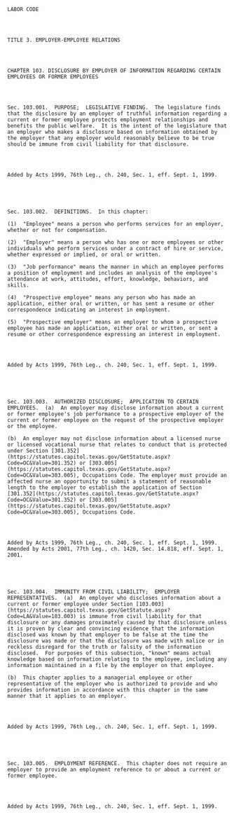 ﻿
    
    
    	
    					
    
    
    LABOR CODE
    
      
    
    
    TITLE 3. EMPLOYER-EMPLOYEE RELATIONS
    
      
    
    
    CHAPTER 103. DISCLOSURE BY EMPLOYER OF INFORMATION REGARDING CERTAIN EMPLOYEES OR FORMER EMPLOYEES
    
      
    
    
    Sec. 103.001.  PURPOSE;  LEGISLATIVE FINDING.  The legislature finds that the disclosure by an employer of truthful information regarding a current or former employee protects employment relationships and benefits the public welfare.  It is the intent of the legislature that an employer who makes a disclosure based on information obtained by the employer that any employer would reasonably believe to be true should be immune from civil liability for that disclosure.
    
    
    
    
    Added by Acts 1999, 76th Leg., ch. 240, Sec. 1, eff. Sept. 1, 1999.
    
    
    
    
    
    Sec. 103.002.  DEFINITIONS.  In this chapter:
    
    (1)  "Employee" means a person who performs services for an employer, whether or not for compensation.
    
    (2)  "Employer" means a person who has one or more employees or other individuals who perform services under a contract of hire or service, whether expressed or implied, or oral or written.
    
    (3)  "Job performance" means the manner in which an employee performs a position of employment and includes an analysis of the employee's attendance at work, attitudes, effort, knowledge, behaviors, and skills.
    
    (4)  "Prospective employee" means any person who has made an application, either oral or written, or has sent a resume or other correspondence indicating an interest in employment.
    
    (5)  "Prospective employer" means an employer to whom a prospective employee has made an application, either oral or written, or sent a resume or other correspondence expressing an interest in employment.
    
    
    
    
    Added by Acts 1999, 76th Leg., ch. 240, Sec. 1, eff. Sept. 1, 1999.
    
    
    
    
    
    Sec. 103.003.  AUTHORIZED DISCLOSURE;  APPLICATION TO CERTAIN EMPLOYEES.  (a)  An employer may disclose information about a current or former employee's job performance to a prospective employer of the current or former employee on the request of the prospective employer or the employee.
    
    (b)  An employer may not disclose information about a licensed nurse or licensed vocational nurse that relates to conduct that is protected under Section [301.352](https://statutes.capitol.texas.gov/GetStatute.aspx?Code=OC&Value=301.352) or [303.005](https://statutes.capitol.texas.gov/GetStatute.aspx?Code=OC&Value=303.005), Occupations Code. The employer must provide an affected nurse an opportunity to submit a statement of reasonable length to the employer to establish the application of Section [301.352](https://statutes.capitol.texas.gov/GetStatute.aspx?Code=OC&Value=301.352) or [303.005](https://statutes.capitol.texas.gov/GetStatute.aspx?Code=OC&Value=303.005), Occupations Code.
    
    
    
    
    Added by Acts 1999, 76th Leg., ch. 240, Sec. 1, eff. Sept. 1, 1999.  Amended by Acts 2001, 77th Leg., ch. 1420, Sec. 14.818, eff. Sept. 1, 2001.
    
    
    
    
    
    Sec. 103.004.  IMMUNITY FROM CIVIL LIABILITY;  EMPLOYER REPRESENTATIVES.  (a)  An employer who discloses information about a current or former employee under Section [103.003](https://statutes.capitol.texas.gov/GetStatute.aspx?Code=LA&Value=103.003) is immune from civil liability for that disclosure or any damages proximately caused by that disclosure unless it is proven by clear and convincing evidence that the information disclosed was known by that employer to be false at the time the disclosure was made or that the disclosure was made with malice or in reckless disregard for the truth or falsity of the information disclosed.  For purposes of this subsection, "known" means actual knowledge based on information relating to the employee, including any information maintained in a file by the employer on that employee.
    
    (b)  This chapter applies to a managerial employee or other representative of the employer who is authorized to provide and who provides information in accordance with this chapter in the same manner that it applies to an employer.
    
    
    
    
    Added by Acts 1999, 76th Leg., ch. 240, Sec. 1, eff. Sept. 1, 1999.
    
    
    
    
    
    Sec. 103.005.  EMPLOYMENT REFERENCE.  This chapter does not require an employer to provide an employment reference to or about a current or former employee.
    
    
    
    
    Added by Acts 1999, 76th Leg., ch. 240, Sec. 1, eff. Sept. 1, 1999.
    
    
    
    
    				
